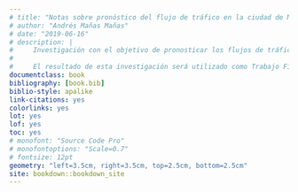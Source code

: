 ```yaml
--- 
# title: "Notas sobre pronóstico del flujo de tráfico en la ciudad de Madrid"
# author: "Andrés Mañas Mañas"
# date: "2019-06-16"
# description: |
#     Investigación con el objetivo de pronosticar los flujos de tráfico en la ciudad de Madrid. 
#     
#     El resultado de esta investigación será utilizado como Trabajo Fin de Máster para \"Máster Universitario en Inteligencia Artificial Avanzada: Fundamentos, Métodos y Aplicaciones\" que curso en la UNED.
documentclass: book
bibliography: [book.bib]
biblio-style: apalike
link-citations: yes
colorlinks: yes
lot: yes
lof: yes
toc: yes
# monofont: "Source Code Pro"
# monofontoptions: "Scale=0.7"
# fontsize: 12pt
geometry: "left=3.5cm, right=3.5cm, top=2.5cm, bottom=2.5cm"
site: bookdown::bookdown_site
---
```

 
